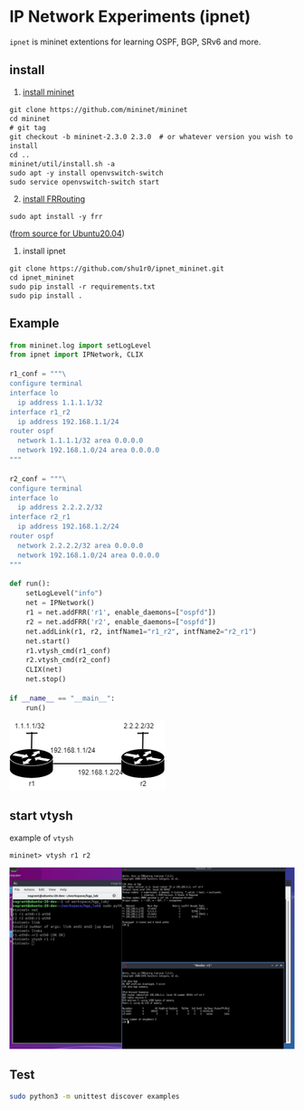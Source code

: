# IP Network Experiments (ipnet)

`ipnet` is mininet extentions for learning OSPF, BGP, SRv6 and more.

## install
1. [install mininet](http://mininet.org/download/)
```
git clone https://github.com/mininet/mininet
cd mininet
# git tag 
git checkout -b mininet-2.3.0 2.3.0  # or whatever version you wish to install
cd ..
mininet/util/install.sh -a
sudo apt -y install openvswitch-switch
sudo service openvswitch-switch start
```
2. [install FRRouting](https://docs.frrouting.org/en/latest/installation.html)
```
sudo apt install -y frr
```
([from source for Ubuntu20.04](http://docs.frrouting.org/projects/dev-guide/en/latest/building-frr-for-ubuntu2004.html))
1. install ipnet
```commandline
git clone https://github.com/shu1r0/ipnet_mininet.git
cd ipnet_mininet
sudo pip install -r requirements.txt
sudo pip install .
```

## Example
```python
from mininet.log import setLogLevel
from ipnet import IPNetwork, CLIX

r1_conf = """\
configure terminal
interface lo
  ip address 1.1.1.1/32
interface r1_r2
  ip address 192.168.1.1/24
router ospf
  network 1.1.1.1/32 area 0.0.0.0
  network 192.168.1.0/24 area 0.0.0.0
"""

r2_conf = """\
configure terminal
interface lo
  ip address 2.2.2.2/32
interface r2_r1
  ip address 192.168.1.2/24
router ospf
  network 2.2.2.2/32 area 0.0.0.0
  network 192.168.1.0/24 area 0.0.0.0
"""

def run():
    setLogLevel("info")
    net = IPNetwork()
    r1 = net.addFRR('r1', enable_daemons=["ospfd"])
    r2 = net.addFRR('r2', enable_daemons=["ospfd"])
    net.addLink(r1, r2, intfName1="r1_r2", intfName2="r2_r1")
    net.start()
    r1.vtysh_cmd(r1_conf)
    r2.vtysh_cmd(r2_conf)
    CLIX(net)
    net.stop()
    
if __name__ == "__main__":
    run()
```

![simple_2](./examples/simple/simple_2.drawio.png)

## start vtysh

example of `vtysh`

```commandline
mininet> vtysh r1 r2
```

![example1](docs/images/ex1.JPG)


## Test
```bash
sudo python3 -m unittest discover examples
```
